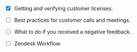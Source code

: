 * [x] Getting and verifying customer licenses.
* [ ] Best practices for customer calls and meetings.
* [ ] What to do if you received a negative feedback.
* [ ] Zendesk Workflow.



